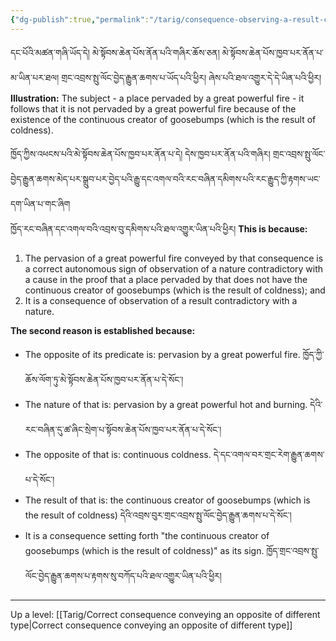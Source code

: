 ```yaml
---
{"dg-publish":true,"permalink":"/tarig/consequence-observing-a-result-contradictory-with-a-nature-and-conveying-an-autonomous-sign-observing-a-nature-contradictory-with-a-cause/"}
---
```


དང་པོའི་མཚན་གཞི་ཡོད་དེ། མེ་སྟོབས་ཆེན་པོས་ནོན་པའི་གཞིར་ཆོས་ཅན། མེ་སྟོབས་ཆེན་པོས་ཁྱབ་པར་ནོན་པ་མ་ཡིན་པར་ཐལ། 
གྲང་འབྲས་སྤུ་ལོང་བྱེད་རྒྱུན་ཆགས་པ་ཡོད་པའི་ཕྱིར། ཞེས་པའི་ཐལ་འགྱུར་དེ་དེ་ཡིན་པའི་ཕྱིར།
**Illustration:** The subject - a place pervaded by a great powerful fire - it follows that it is not pervaded by a great powerful fire because of the existence of the continuous creator of goosebumps (which is the result of coldness).

ཁྱོད་ཀྱིས་འཕངས་པའི་མེ་སྟོབས་ཆེན་པོས་ཁྱབ་པར་ནོན་པ་དེ། དེས་ཁྱབ་པར་ནོན་པའི་གཞིར། 
གྲང་འབྲས་སྤུ་ལོང་བྱེད་རྒྱུན་ཆགས་མེད་པར་སྒྲུབ་པར་བྱེད་པའི་རྒྱུ་དང་འགལ་བའི་རང་བཞིན་དམིགས་པའི་རང་རྒྱུད་ཀྱི་རྟགས་ཡང་དག་ཡིན་པ་གང་ཞིག  
ཁྱོད་རང་བཞིན་དང་འགལ་བའི་འབྲས་བུ་དམིགས་པའི་ཐལ་འགྱུར་ཡིན་པའི་ཕྱིར།
**This is because:**
1. The pervasion of a great powerful fire conveyed by that consequence is a correct autonomous sign of observation of a nature contradictory with a cause in the proof that a place pervaded by that does not have the continuous creator of goosebumps (which is the result of coldness); and
2. It is a consequence of observation of a result contradictory with a nature.

**The second reason is established because:**
- The opposite of its predicate is: pervasion by a great powerful fire.
  ཁྱོད་ཀྱི་ཆོས་ལོག་ཏུ་མེ་སྟོབས་ཆེན་པོས་ཁྱབ་པར་ནོན་པ་དེ་སོང་།
- The nature of that is: pervasion by a great powerful hot and burning.
  དེའི་རང་བཞིན་དུ་ཚ་ཞིང་སྲེག་པ་སྟོབས་ཆེན་པོས་ཁྱབ་པར་ནོན་པ་དེ་སོང་།
- The opposite of that is: continuous coldness.
  དེ་དང་འགལ་བར་གྲང་རེག་རྒྱུན་ཆགས་པ་དེ་སོང་། 
- The result of that is: the continuous creator of goosebumps (which is the result of coldness)
  དེའི་འབྲས་བུར་གྲང་འབྲས་སྤུ་ལོང་བྱེད་རྒྱུན་ཆགས་པ་དེ་སོང་།
- It is a consequence setting forth "the continuous creator of goosebumps (which is the result of coldness)" as its sign. ཁྱོད་གྲང་འབྲས་སྤུ་ལོང་བྱེད་རྒྱུན་ཆགས་པ་རྟགས་སུ་བཀོད་པའི་ཐལ་འགྱུར་ཡིན་པའི་ཕྱིར།


---
Up a level: [[Tarig/Correct consequence conveying an opposite of different type\|Correct consequence conveying an opposite of different type]]